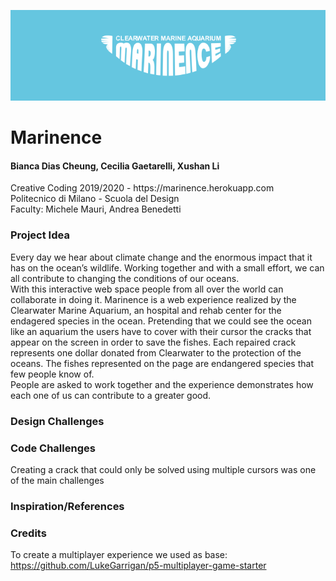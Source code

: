 ![](ReadMe/logo.svg)
<h1> Marinence </h1> 

<h4> Bianca Dias Cheung, Cecilia Gaetarelli, Xushan Li </h4> 

<p> Creative Coding 2019/2020 - https://marinence.herokuapp.com 
<br>Politecnico di Milano - Scuola del Design 
<br>Faculty: Michele Mauri, Andrea Benedetti  </p> 


<h3> Project Idea </h3> 

Every day we hear about climate change and the enormous impact that it has on the ocean’s wildlife. Working together and with a small effort, we can all contribute to changing the conditions of our oceans.<br>
With this interactive web space people from all over the world can collaborate in doing it. Marinence is a web experience realized by the Clearwater Marine Aquarium, an hospital and rehab center for the endagered species in the ocean. 
Pretending that we could see the ocean like an aquarium the users have to cover with their cursor the cracks that appear on the screen in order to save the fishes. Each repaired crack represents one dollar donated from Clearwater to the protection of the oceans. The fishes represented on the page are endangered species that few people know of. <br> 
People are asked to work together and the experience demonstrates how each one of us can contribute to a greater good. 

<h3> Design Challenges </h3>

<h3> Code Challenges </h3>

Creating a crack that could only be solved using multiple cursors was one of the main challenges

<h3> Inspiration/References </h3>

<h3> Credits </h3>

To create a multiplayer experience we used as base:<br>
https://github.com/LukeGarrigan/p5-multiplayer-game-starter
